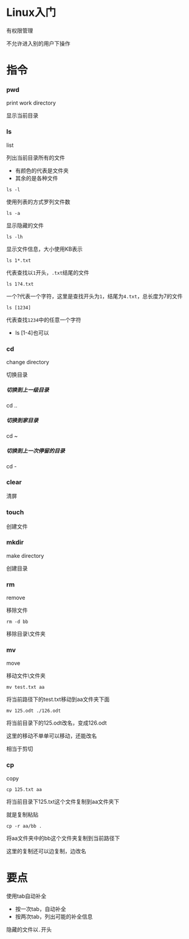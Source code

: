 # Linux入门

有权限管理

不允许进入别的用户下操作

# 指令

### pwd

print work directory

显示当前目录

### ls

list

列出当前目录所有的文件

- 有颜色的代表是文件夹
- 其余的是各种文件

`ls -l`

使用列表的方式罗列文件数

`ls -a`

显示隐藏的文件

`ls -lh`

显示文件信息，大小使用KB表示

`ls 1*.txt`

代表查找以`1`开头，`.txt`结尾的文件

`ls 1?4.txt`

一个?代表一个字符，这里是查找开头为`1`，结尾为`4.txt`，总长度为7的文件

`ls [1234]`

代表查找`1234`中的任意一个字符

- ls [1-4]也可以

### cd

change directory

切换目录

##### 切换到上一级目录

cd ..

##### 切换到家目录

cd ~

##### 切换到上一次停留的目录

cd -

### clear

清屏

### touch

创建文件

### mkdir

make directory

创建目录

### rm

remove

移除文件

`rm -d bb`

移除目录\文件夹

### mv

move

移动文件\文件夹

`mv test.txt aa`

将当前路径下的test.txt移动到aa文件夹下面

`mv 125.odt ./126.odt`

将当前目录下的125.odt改名，变成126.odt

这里的移动不单单可以移动，还能改名

相当于剪切

### cp

copy

`cp 125.txt aa`

将当前目录下125.txt这个文件复制到aa文件夹下

就是复制粘贴

`cp -r aa/bb .`

将aa文件夹中的bb这个文件夹复制到当前路径下

这里的复制还可以边复制，边改名

# 要点

使用tab自动补全

- 按一次tab，自动补全
- 按两次tab，列出可能的补全信息

隐藏的文件以`.`开头
